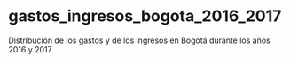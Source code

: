 # gastos_ingresos_bogota_2016_2017
Distribución de los gastos y de los ingresos en Bogotá durante los años 2016 y 2017
